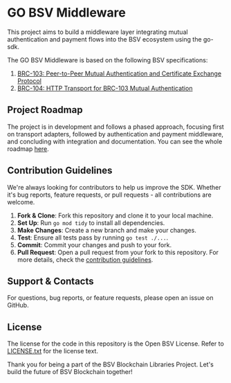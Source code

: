 # GO BSV Middleware

This project aims to build a middleware layer integrating mutual authentication and payment flows into the BSV ecosystem using the go-sdk.

The GO BSV Middleware is based on the following BSV specifications:
1. [BRC-103: Peer-to-Peer Mutual Authentication and Certificate Exchange Protocol](https://github.com/bitcoin-sv/BRCs/blob/master/peer-to-peer/0103.md)
2. [BRC-104: HTTP Transport for BRC-103 Mutual Authentication](https://github.com/bitcoin-sv/BRCs/blob/master/peer-to-peer/0104.md)

## Project Roadmap

The project is in development and follows a phased approach, focusing first on transport adapters, followed by authentication and payment middleware, and concluding with integration and documentation.
You can see the whole roadmap [here](./ROADMAP.md).

## Contribution Guidelines

We're always looking for contributors to help us improve the SDK. Whether it's bug reports, feature requests, or pull requests - all contributions are welcome.

1. **Fork & Clone**: Fork this repository and clone it to your local machine.
2. **Set Up**: Run `go mod tidy` to install all dependencies.
3. **Make Changes**: Create a new branch and make your changes.
4. **Test**: Ensure all tests pass by running `go test ./...`.
5. **Commit**: Commit your changes and push to your fork.
6. **Pull Request**: Open a pull request from your fork to this repository.
   For more details, check the [contribution guidelines](./CONTRIBUTING.md).

## Support & Contacts

For questions, bug reports, or feature requests, please open an issue on GitHub.

## License

The license for the code in this repository is the Open BSV License. Refer to [LICENSE.txt](./LICENSE) for the license text.

Thank you for being a part of the BSV Blockchain Libraries Project. Let's build the future of BSV Blockchain together!
